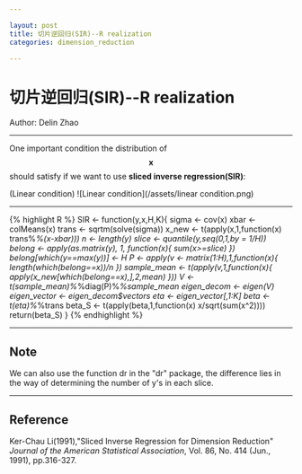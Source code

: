 ```yaml
---

layout: post
title: 切片逆回归(SIR)--R realization
categories: dimension_reduction

---
```


# 切片逆回归(SIR)--R realization

Author: Delin Zhao

---

One important condition the distribution of $$\mathbf{x}$$ should satisfy if we want to use **sliced inverse regression(SIR)**:

(Linear condition)
![Linear condition](/assets/linear condition.png)

---

{% highlight R %}
SIR <- function(y,x,H,K){
  sigma <- cov(x)
  xbar <- colMeans(x)
  trans <- sqrtm(solve(sigma))
  x_new <- t(apply(x,1,function(x) trans%*%(x-xbar)))
  n <- length(y)
  slice <- quantile(y,seq(0,1,by = 1/H))
  belong <- apply(as.matrix(y), 1, function(x){
    sum(x>=slice)
  })
  belong[which(y==max(y))] <- H
  P <- apply(v <- matrix(1:H),1,function(x){
    length(which(belong==x))/n
  })
  sample_mean <- t(apply(v,1,function(x){
    apply(x_new[which(belong==x),],2,mean)
  }))
  V <- t(sample_mean)%*%diag(P)%*%sample_mean
  eigen_decom <- eigen(V)
  eigen_vector <- eigen_decom$vectors
  eta <- eigen_vector[,1:K]
  beta <- t(eta)%*%trans
  beta_S <- t(apply(beta,1,function(x) x/sqrt(sum(x^2))))
  return(beta_S)
}
{% endhighlight %}

---
## Note
We can also use the function dr in the "dr" package, the difference lies in the way of determining the number of y's in each slice.

---
## Reference
Ker-Chau Li(1991),"Sliced Inverse Regression for Dimension Reduction" *Journal of the American Statistical Association*, Vol. 86, No. 414 (Jun., 1991), pp.316-327.
